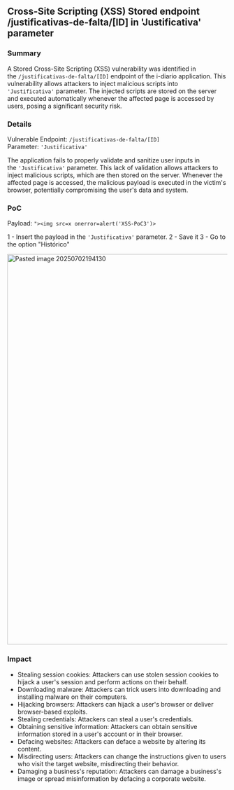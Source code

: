 ## Cross-Site Scripting (XSS) Stored endpoint /justificativas-de-falta/[ID] in 'Justificativa' parameter

### Summary

A Stored Cross-Site Scripting (XSS) vulnerability was identified in the `/justificativas-de-falta/[ID]` endpoint of the i-diario application. This vulnerability allows attackers to inject malicious scripts into `'Justificativa'` parameter. The injected scripts are stored on the server and executed automatically whenever the affected page is accessed by users, posing a significant security risk.

### Details

Vulnerable Endpoint: `/justificativas-de-falta/[ID]`
Parameter: `'Justificativa'`

The application fails to properly validate and sanitize user inputs in the `'Justificativa'` parameter. This lack of validation allows attackers to inject malicious scripts, which are then stored on the server. Whenever the affected page is accessed, the malicious payload is executed in the victim's browser, potentially compromising the user's data and system.

### PoC

Payload: `"><img src=x onerror=alert('XSS-PoC3')>`

1 - Insert the payload in the `'Justificativa'` parameter.
2 - Save it
3 - Go to the option "Histórico"

<img width="972" height="892" alt="Pasted image 20250702194130" src="https://github.com/user-attachments/assets/a30fc5ab-5dda-41dd-b245-8ceaa7739081" />


### Impact

- Stealing session cookies: Attackers can use stolen session cookies to hijack a user's session and perform actions on their behalf.
- Downloading malware: Attackers can trick users into downloading and installing malware on their computers.
- Hijacking browsers: Attackers can hijack a user's browser or deliver browser-based exploits.
- Stealing credentials: Attackers can steal a user's credentials.
- Obtaining sensitive information: Attackers can obtain sensitive information stored in a user's account or in their browser.
- Defacing websites: Attackers can deface a website by altering its content.
- Misdirecting users: Attackers can change the instructions given to users who visit the target website, misdirecting their behavior.
- Damaging a business's reputation: Attackers can damage a business's image or spread misinformation by defacing a corporate website.
